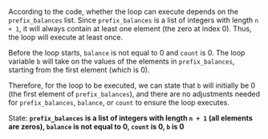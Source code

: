 According to the code, whether the loop can execute depends on the `prefix_balances` list. Since `prefix_balances` is a list of integers with length `n + 1`, it will always contain at least one element (the zero at index 0). Thus, the loop will execute at least once. 

Before the loop starts, `balance` is not equal to 0 and `count` is 0. The loop variable `b` will take on the values of the elements in `prefix_balances`, starting from the first element (which is 0). 

Therefore, for the loop to be executed, we can state that `b` will initially be 0 (the first element of `prefix_balances`), and there are no adjustments needed for `prefix_balances`, `balance`, or `count` to ensure the loop executes.

State: **`prefix_balances` is a list of integers with length `n + 1` (all elements are zeros), `balance` is not equal to 0, `count` is 0, `b` is 0**